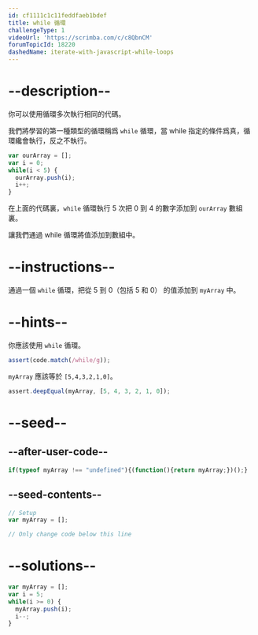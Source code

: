 ```yaml
---
id: cf1111c1c11feddfaeb1bdef
title: while 循環
challengeType: 1
videoUrl: 'https://scrimba.com/c/c8QbnCM'
forumTopicId: 18220
dashedName: iterate-with-javascript-while-loops
---
```


# --description--

你可以使用循環多次執行相同的代碼。

我們將學習的第一種類型的循環稱爲 `while` 循環，當 while 指定的條件爲真，循環纔會執行，反之不執行。

```js
var ourArray = [];
var i = 0;
while(i < 5) {
  ourArray.push(i);
  i++;
}
```

在上面的代碼裏，`while` 循環執行 5 次把 0 到 4 的數字添加到 `ourArray` 數組裏。

讓我們通過 while 循環將值添加到數組中。

# --instructions--

通過一個 `while` 循環，把從 5 到 0（包括 5 和 0） 的值添加到 `myArray` 中。

# --hints--

你應該使用 `while` 循環。

```js
assert(code.match(/while/g));
```

`myArray` 應該等於 `[5,4,3,2,1,0]`。

```js
assert.deepEqual(myArray, [5, 4, 3, 2, 1, 0]);
```

# --seed--

## --after-user-code--

```js
if(typeof myArray !== "undefined"){(function(){return myArray;})();}
```

## --seed-contents--

```js
// Setup
var myArray = [];

// Only change code below this line
```

# --solutions--

```js
var myArray = [];
var i = 5;
while(i >= 0) {
  myArray.push(i);
  i--;
}
```
